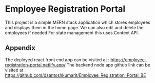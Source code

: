 
# Employee Registration Portal

This project is a simple MERN stack application which stores employees and displays them in the home page. We can also edit and delete the employees if needed
For state management this uses Context API.

## Appendix

The deployed react front end app can be visited at : https://employee-registration-portal.netlify.app/
The backend node app github link can be visited at : https://github.com/dsantoshkumarit/Employee_Registration_Portal_BE
  
